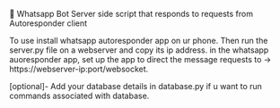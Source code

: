 🤖 Whatsapp Bot Server side script that responds to requests from Autoresponder client

To use install whatsapp autoresponder app on ur phone.
Then run the server.py file on a webserver and copy its ip address.
in the whatsapp auoresponder app, set up the app to direct the message requests to -> https://webserver-ip:port/websocket.

[optional]- Add your database details in database.py if u want to run commands associated with database.
